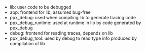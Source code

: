 
- lib: user code to be debugged
- app: frontend for lib, assumed bug-free
- ppx_debug: used when compiling lib to generate tracing code
- ppx_debug_runtime: used at runtime in lib by code generated by ppx_debug
- debug: frontend for reading traces, depends on lib
- ppx_debug_tool: used by debug to read type info produced by compilation of lib
